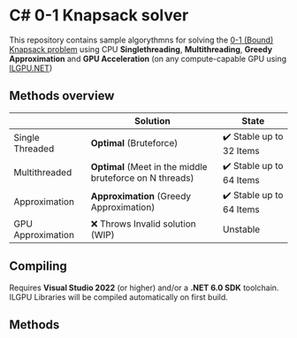 # C# 0-1 Knapsack solver
This repository contains sample algorythmns for solving the [0-1 (Bound) Knapsack problem](https://en.wikipedia.org/wiki/Knapsack_problem) using CPU **Singlethreading**, **Multithreading**, **Greedy Approximation** and **GPU Acceleration** (on any compute-capable GPU using [ILGPU.NET](https://ilgpu.net/))
 



## Methods overview


|                |Solution                          |State|
|----------------|-------------------------------|-----------------------------|
|Single Threaded|**Optimal** (Bruteforce)           | :heavy_check_mark: Stable up to $32$ Items|
|Multithreaded          |**Optimal** (Meet in the middle bruteforce on N threads)            |            :heavy_check_mark: Stable up to $64$ Items|
|Approximation          |**Approximation** (Greedy Approximation)|:heavy_check_mark: Stable up to $64$ Items|
|GPU Approximation          |❌ Throws Invalid solution (WIP)|Unstable|



## Compiling
Requires **Visual Studio 2022** (or higher) and/or a **.NET 6.0 SDK** toolchain. ILGPU Libraries will be compiled automatically on first build.


## Methods



